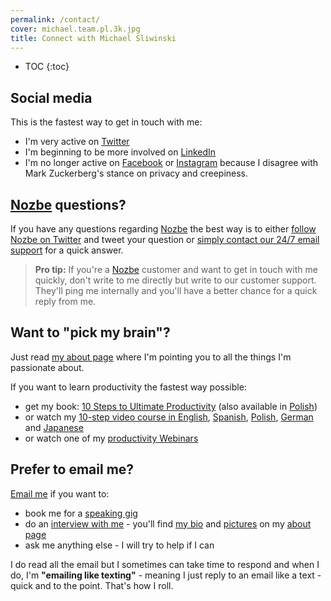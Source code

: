 ```yaml
---
permalink: /contact/
cover: michael.team.pl.3k.jpg
title: Connect with Michael Sliwinski
---
```


* TOC
{:toc}

## Social media

This is the fastest way to get in touch with me:

* I'm very active on [Twitter](https://twitter.com/MSliwinski)
* I'm beginning to be more involved on [LinkedIn](https://www.linkedin.com/in/michaelsliwinski)
* I'm no longer active on [Facebook](https://www.facebook.com/michael.sliwinski) or [Instagram](https://www.instagram.com/michaelsliwinski/) because I disagree with Mark Zuckerberg's stance on privacy and creepiness.

## [Nozbe][n] questions?

If you have any questions regarding [Nozbe][n] the best way is to either [follow Nozbe on Twitter][tn] and tweet your question or [simply contact our 24/7 email support][support] for a quick answer.

> **Pro tip:** If you're a [Nozbe][n] customer and want to get in touch with me quickly, don't write to me directly but write to our customer support. They'll ping me internally and you'll have a better chance for a quick reply from me.

## Want to "pick my brain"?

Just read [my about page](/about) where I'm pointing you to all the things I'm passionate about.

If you want to learn productivity the fastest way possible:

* get my book: [10 Steps to Ultimate Productivity](https://productivitycourse.com) (also available in [Polish](http://kursproduktywnosci.pl))
* or watch my [10-step video course in English](https://help.nozbe.com/bonus/introduction/), [Spanish](https://help.nozbe.com/es/bonus/introduction/), [Polish](https://help.nozbe.com/pl/bonus/introduction/), [German](https://help.nozbe.com/de/bonus/introduction/) and [Japanese](https://help.nozbe.com/ja/bonus/introduction/)
* or watch one of my [productivity Webinars](/webinar)

## Prefer to email me?

[Email me][email] if you want to:

* book me for a [speaking gig](/about/#speaking)
* do an [interview with me](/guest) - you'll find [my bio](/about/#short-bio) and [pictures](/about/#selfies) on my [about page](/about)
* ask me anything else - I will try to help if I can

I do read all the email but I sometimes can take time to respond and when I do, I'm **"emailing like texting"** - meaning I just reply to an email like a text - quick and to the point. That's how I roll.

[n]: https://nozbe.com
[support]: https://nozbe.com/contact
[tn]: https://twitter.com/nozbe
[email]: mailto:michaels@hey.com